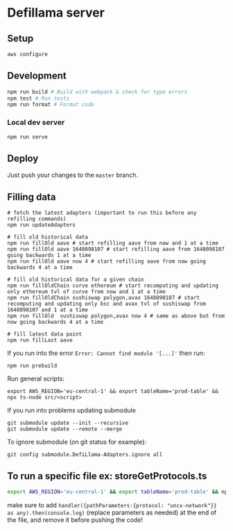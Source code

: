 # Defillama server

## Setup

```bash
aws configure
```

## Development

```bash
npm run build # Build with webpack & check for type errors
npm test # Run tests
npm run format # Format code
```

### Local dev server

```bash
npm run serve
```

## Deploy

Just push your changes to the `master` branch.

## Filling data

```
# fetch the latest adapters (important to run this before any refilling commands)
npm run updateAdapters

# fill old historical data
npm run fillOld aave # start refilling aave from now and 1 at a time
npm run fillOld aave 1648098107 # start refilling aave from 1648098107 going backwards 1 at a time
npm run fillOld aave now 4 # start refilling aave from now going backwards 4 at a time

# fill old historical data for a given chain
npm run fillOldChain curve ethereum # start recomputing and updating only ethereum tvl of curve from now and 1 at a time
npm run fillOldChain sushiswap polygon,avax 1648098107 # start recomputing and updating only bsc and avax tvl of sushiswap from 1648098107 and 1 at a time
npm run fillOld  sushiswap polygon,avax now 4 # same as above but from now going backwards 4 at a time

# fill latest data point
npm run fillLast aave
```

If you run into the error `Error: Cannot find module '[...]'` then run:

```
npm run prebuild
```

Run general scripts:

```
export AWS_REGION='eu-central-1' && export tableName='prod-table' && npx ts-node src/<script>
```

If you run into problems updating submodule

```
git submodule update --init --recursive
git submodule update --remote --merge
```

To ignore submodule (on git status for example):

```
git config submodule.DefiLlama-Adapters.ignore all
```

## To run a specific file ex: storeGetProtocols.ts

```bash
export AWS_REGION='eu-central-1' && export tableName='prod-table' && npx ts-node src/storeGetProtocols.ts
```

make sure to add `handler({pathParameters:{protocol: "uncx-network"}} as any).then(console.log)` (replace parameters as needed) at the end of the file, and remove it before pushing the code!
